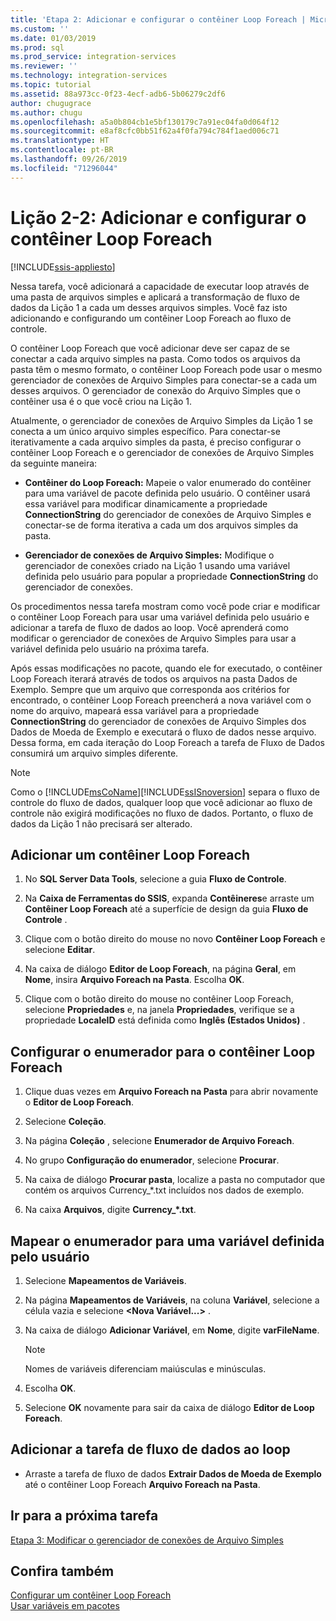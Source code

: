 ```yaml
---
title: 'Etapa 2: Adicionar e configurar o contêiner Loop Foreach | Microsoft Docs'
ms.custom: ''
ms.date: 01/03/2019
ms.prod: sql
ms.prod_service: integration-services
ms.reviewer: ''
ms.technology: integration-services
ms.topic: tutorial
ms.assetid: 88a973cc-0f23-4ecf-adb6-5b06279c2df6
author: chugugrace
ms.author: chugu
ms.openlocfilehash: a5a0b804cb1e5bf130179c7a91ec04fa0d064f12
ms.sourcegitcommit: e8af8cfc0bb51f62a4f0fa794c784f1aed006c71
ms.translationtype: HT
ms.contentlocale: pt-BR
ms.lasthandoff: 09/26/2019
ms.locfileid: "71296044"
---
```

# <a name="lesson-2-2-add-and-configure-the-foreach-loop-container"></a>Lição 2-2: Adicionar e configurar o contêiner Loop Foreach

[!INCLUDE[ssis-appliesto](../includes/ssis-appliesto-ssvrpluslinux-asdb-asdw-xxx.md)]



Nessa tarefa, você adicionará a capacidade de executar loop através de uma pasta de arquivos simples e aplicará a transformação de fluxo de dados da Lição 1 a cada um desses arquivos simples. Você faz isto adicionando e configurando um contêiner Loop Foreach ao fluxo de controle.  
  
O contêiner Loop Foreach que você adicionar deve ser capaz de se conectar a cada arquivo simples na pasta. Como todos os arquivos da pasta têm o mesmo formato, o contêiner Loop Foreach pode usar o mesmo gerenciador de conexões de Arquivo Simples para conectar-se a cada um desses arquivos. O gerenciador de conexão do Arquivo Simples que o contêiner usa é o que você criou na Lição 1.  
  
Atualmente, o gerenciador de conexões de Arquivo Simples da Lição 1 se conecta a um único arquivo simples específico. Para conectar-se iterativamente a cada arquivo simples da pasta, é preciso configurar o contêiner Loop Foreach e o gerenciador de conexões de Arquivo Simples da seguinte maneira:  
  
-   **Contêiner do Loop Foreach:** Mapeie o valor enumerado do contêiner para uma variável de pacote definida pelo usuário. O contêiner usará essa variável para modificar dinamicamente a propriedade **ConnectionString** do gerenciador de conexões de Arquivo Simples e conectar-se de forma iterativa a cada um dos arquivos simples da pasta.  
  
-   **Gerenciador de conexões de Arquivo Simples:** Modifique o gerenciador de conexões criado na Lição 1 usando uma variável definida pelo usuário para popular a propriedade **ConnectionString** do gerenciador de conexões.  
  
Os procedimentos nessa tarefa mostram como você pode criar e modificar o contêiner Loop Foreach para usar uma variável definida pelo usuário e adicionar a tarefa de fluxo de dados ao loop. Você aprenderá como modificar o gerenciador de conexões de Arquivo Simples para usar a variável definida pelo usuário na próxima tarefa.  
  
Após essas modificações no pacote, quando ele for executado, o contêiner Loop Foreach iterará através de todos os arquivos na pasta Dados de Exemplo. Sempre que um arquivo que corresponda aos critérios for encontrado, o contêiner Loop Foreach preencherá a nova variável com o nome do arquivo, mapeará essa variável para a propriedade **ConnectionString** do gerenciador de conexões de Arquivo Simples dos Dados de Moeda de Exemplo e executará o fluxo de dados nesse arquivo. Dessa forma, em cada iteração do Loop Foreach a tarefa de Fluxo de Dados consumirá um arquivo simples diferente.  
  
> [!NOTE]  
> Como o [!INCLUDE[msCoName](../includes/msconame-md.md)][!INCLUDE[ssISnoversion](../includes/ssisnoversion-md.md)] separa o fluxo de controle do fluxo de dados, qualquer loop que você adicionar ao fluxo de controle não exigirá modificações no fluxo de dados. Portanto, o fluxo de dados da Lição 1 não precisará ser alterado.  
  
## <a name="add-a-foreach-loop-container"></a>Adicionar um contêiner Loop Foreach  
  
1.  No **SQL Server Data Tools**, selecione a guia **Fluxo de Controle**.  
  
2.  Na **Caixa de Ferramentas do SSIS**, expanda **Contêineres**e arraste um **Contêiner Loop Foreach** até a superfície de design da guia **Fluxo de Controle** .  
  
3.  Clique com o botão direito do mouse no novo **Contêiner Loop Foreach** e selecione **Editar**.  
  
4.  Na caixa de diálogo **Editor de Loop Foreach**, na página **Geral**, em **Nome**, insira **Arquivo Foreach na Pasta**. Escolha **OK**.  
  
5.  Clique com o botão direito do mouse no contêiner Loop Foreach, selecione **Propriedades** e, na janela **Propriedades**, verifique se a propriedade **LocaleID** está definida como **Inglês (Estados Unidos)** .  
  
## <a name="configure-the-enumerator-for-the-foreach-loop-container"></a>Configurar o enumerador para o contêiner Loop Foreach  
  
1.  Clique duas vezes em **Arquivo Foreach na Pasta** para abrir novamente o **Editor de Loop Foreach**.  
  
2.  Selecione **Coleção**.  
  
3.  Na página **Coleção** , selecione **Enumerador de Arquivo Foreach**.  
  
4.  No grupo **Configuração do enumerador**, selecione **Procurar**.  
  
5.  Na caixa de diálogo **Procurar pasta**, localize a pasta no computador que contém os arquivos Currency_*.txt incluídos nos dados de exemplo.

6.  Na caixa **Arquivos**, digite **Currency_\*.txt**.  
  
## <a name="map-the-enumerator-to-a-user-defined-variable"></a>Mapear o enumerador para uma variável definida pelo usuário  
  
1.  Selecione **Mapeamentos de Variáveis**.  
  
2.  Na página **Mapeamentos de Variáveis**, na coluna **Variável**, selecione a célula vazia e selecione **\<Nova Variável...>** .  
  
3.  Na caixa de diálogo **Adicionar Variável**, em **Nome**, digite **varFileName**.  
  
    > [!NOTE]  
    > Nomes de variáveis diferenciam maiúsculas e minúsculas.  
  
4.  Escolha **OK**.  
  
5.  Selecione **OK** novamente para sair da caixa de diálogo **Editor de Loop Foreach**.  
  
## <a name="add-the-data-flow-task-to-the-loop"></a>Adicionar a tarefa de fluxo de dados ao loop  
  
-   Arraste a tarefa de fluxo de dados **Extrair Dados de Moeda de Exemplo** até o contêiner Loop Foreach **Arquivo Foreach na Pasta**.  
  
## <a name="go-to-next-task"></a>Ir para a próxima tarefa  
[Etapa 3: Modificar o gerenciador de conexões de Arquivo Simples](../integration-services/lesson-2-3-modifying-the-flat-file-connection-manager.md)  
  
## <a name="see-also"></a>Confira também  
[Configurar um contêiner Loop Foreach](https://msdn.microsoft.com/library/519c6f96-5e1f-47d2-b96a-d49946948c25)  
[Usar variáveis em pacotes](https://msdn.microsoft.com/library/7742e92d-46c5-4cc4-b9a3-45b688ddb787)  
  
  
  

